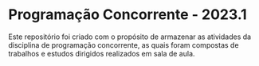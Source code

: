 # Programação Concorrente - 2023.1

Este repositório foi criado com o propósito de armazenar as atividades da disciplina de programação concorrente, as quais foram compostas de trabalhos e estudos dirigidos realizados em sala de aula.